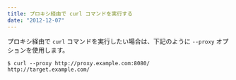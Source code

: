 ```yaml
---
title: プロキシ経由で curl コマンドを実行する
date: "2012-12-07"
---
```


プロキシ経由で `curl` コマンドを実行したい場合は、下記のように `--proxy` オプションを使用します。

```
$ curl --proxy http://proxy.example.com:8080/ http://target.example.com/
```

